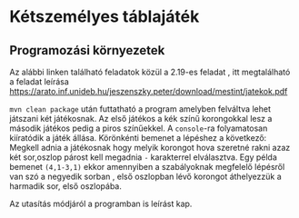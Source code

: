 # Kétszemélyes táblajáték
## Programozási környezetek

Az alábbi linken található feladatok közül a 2.19-es feladat , itt megtalálható a feladat leírása
https://arato.inf.unideb.hu/jeszenszky.peter/download/mestint/jatekok.pdf


 `mvn clean package`  után futtatható a program amelyben felváltva lehet játszani két játékosnak. Az első játékos a kék színű korongokkal lesz a második játékos pedig a piros színűekkel. A  `console`-ra folyamatosan kiíratódik a játék állása. Körönkénti bemenet a lépéshez a következő: Megkell adnia a játékosnak hogy melyik korongot hova szeretné rakni azaz két sor,oszlop párost kell megadnia `-` karakterrel elválasztva.
 Egy példa bemenet `(4,1-3,1)` ekkor amennyiben a szabályoknak megfelelő lépésről van szó a negyedik sorban , első oszlopban lévő korongot áthelyezzük a harmadik sor, első oszlopába.
 
 Az utasítás módjáról a programban is leírást kap.
